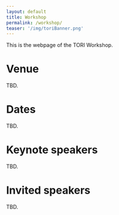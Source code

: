 ```yaml
---
layout: default
title: Workshop
permalink: /workshop/
teaser: '/img/toriBanner.png'
---
```


This is the webpage of the TORI Workshop.

# Venue
TBD.

# Dates
TBD.

# Keynote speakers
TBD.

# Invited speakers
TBD.
